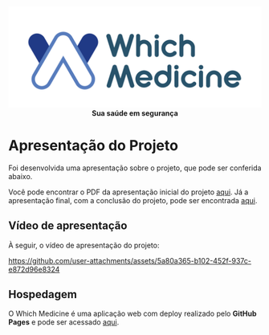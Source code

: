 <div align="center">

![](/documentos/img/logo.png)
**Sua saúde em segurança**

</div>

# Apresentação do Projeto

Foi desenvolvida uma apresentação sobre o projeto, que pode ser conferida abaixo.

Você pode encontrar o PDF da apresentação inicial do projeto [aqui](Apresentação%20inicial%20-%20Etapa%201.pdf).
Já a apresentação final, com a conclusão do projeto, pode ser encontrada [aqui](Apresentação%20Projeto%20-%20SEMPEX.pdf).

## Vídeo de apresentação

À seguir, o vídeo de apresentação do projeto:

https://github.com/user-attachments/assets/5a80a365-b102-452f-937c-e872d96e8324

## Hospedagem

O Which Medicine é uma aplicação web com deploy realizado pelo **GitHub Pages** e pode ser acessado [aqui](https://felipenlunkes.github.io/whichmedicine/codigo-fonte/).